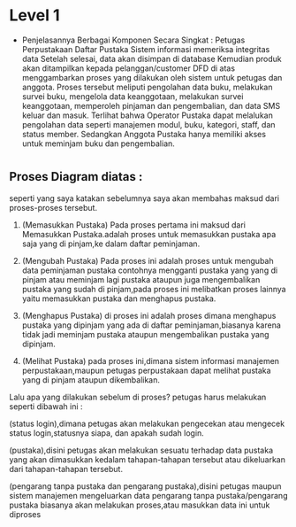 # Level 1
- Penjelasannya Berbagai Komponen Secara Singkat :
Petugas Perpustakaan Daftar Pustaka
Sistem informasi memeriksa integritas data
Setelah selesai, data akan disimpan di database
Kemudian produk akan ditampilkan kepada pelanggan/customer
DFD di atas menggambarkan proses yang dilakukan oleh sistem untuk petugas dan anggota.
Proses tersebut meliputi pengolahan data buku, melakukan survei buku, mengelola data keanggotaan, melakukan survei keanggotaan, memperoleh pinjaman dan pengembalian, dan data SMS keluar dan masuk. Terlihat bahwa Operator Pustaka dapat
melalukan pengolahan data seperti manajemen modul,
buku, kategori, staff, dan status member. Sedangkan Anggota Pustaka
hanya memiliki akses untuk meminjam buku dan
pengembalian.
#
## Proses Diagram diatas :

seperti yang saya katakan sebelumnya saya akan membahas maksud dari proses-proses tersebut.

1. (Memasukkan Pustaka)
   Pada proses pertama ini maksud dari Memasukkan Pustaka.adalah proses untuk memasukkan pustaka apa saja yang di pinjam,ke dalam daftar peminjaman.

2. (Mengubah Pustaka)
  Pada proses ini adalah proses untuk mengubah data peminjaman pustaka contohnya mengganti pustaka yang yang di pinjam atau meminjam lagi pustaka ataupun juga mengembalikan pustaka yang sudah di pinjam,pada proses ini melibatkan proses lainnya yaitu memasukkan pustaka dan menghapus pustaka.

3. (Menghapus Pustaka)
   di proses ini adalah proses dimana menghapus pustaka yang dipinjam yang ada di daftar peminjaman,biasanya karena tidak jadi meminjam pustaka ataupun mengembalikan pustaka yang dipinjam.

4. (Melihat Pustaka)
   pada proses ini,dimana sistem informasi manajemen perpustakaan,maupun petugas perpustakaan dapat melihat pustaka yang di pinjam ataupun dikembalikan.

Lalu apa yang dilakukan sebelum di proses? petugas harus melakukan seperti dibawah ini :

(status login),dimana petugas akan melakukan pengecekan atau mengecek status login,statusnya siapa, dan apakah sudah login.

(pustaka),disini petugas akan melakukan sesuatu terhadap data pustaka yang akan dimasukkan kedalam tahapan-tahapan tersebut atau dikeluarkan dari tahapan-tahapan tersebut.

(pengarang tanpa pustaka dan pengarang pustaka),disini petugas maupun sistem manajemen mengeluarkan data pengarang tanpa pustaka/pengarang pustaka biasanya akan melakukan proses,atau masukkan data ini untuk diproses
